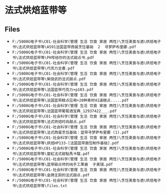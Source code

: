 # 法式烘焙蓝带等

## Files

- `F:/5000G电子书\C01-社会科学(管理 生活 饮食 家居 两性)\烹饪美食与酒\烘焙电子书\法式烘焙蓝带等\A591法国蓝带西餐烹饪基础  2  寻梦萨布里娜.pdf`
- `F:/5000G电子书\C01-社会科学(管理 生活 饮食 家居 两性)\烹饪美食与酒\烘焙电子书\法式烘焙蓝带等\PH写给你的法式甜点书.pdf`
- `F:/5000G电子书\C01-社会科学(管理 生活 饮食 家居 两性)\烹饪美食与酒\烘焙电子书\法式烘焙蓝带等\巧克力全書.pdf`
- `F:/5000G电子书\C01-社会科学(管理 生活 饮食 家居 两性)\烹饪美食与酒\烘焙电子书\法式烘焙蓝带等\柴田武的法式甜点.pdf`
- `F:/5000G电子书\C01-社会科学(管理 生活 饮食 家居 两性)\烹饪美食与酒\烘焙电子书\法式烘焙蓝带等\法国蓝带巧克力+p103.pdf`
- `F:/5000G电子书\C01-社会科学(管理 生活 饮食 家居 两性)\烹饪美食与酒\烘焙电子书\法式烘焙蓝带等\法国蓝带糕点应用+20种素材41道糕点.....pdf`
- `F:/5000G电子书\C01-社会科学(管理 生活 饮食 家居 两性)\烹饪美食与酒\烘焙电子书\法式烘焙蓝带等\法国蓝带葡萄酒宝典_12937422___.pdf`
- `F:/5000G电子书\C01-社会科学(管理 生活 饮食 家居 两性)\烹饪美食与酒\烘焙电子书\法式烘焙蓝带等\法式烘焙时尚甜点.pdf`
- `F:/5000G电子书\C01-社会科学(管理 生活 饮食 家居 两性)\烹饪美食与酒\烘焙电子书\法式烘焙蓝带等\法式西餐烹饪基础：蓝带寻梦萨布里娜 (1).pdf`
- `F:/5000G电子书\C01-社会科学(管理 生活 饮食 家居 两性)\烹饪美食与酒\烘焙电子书\法式烘焙蓝带等\烘焙HP133-[法国蓝带面包制作基础].pdf`
- `F:/5000G电子书\C01-社会科学(管理 生活 饮食 家居 两性)\烹饪美食与酒\烘焙电子书\法式烘焙蓝带等\當紅法式甜點馬卡龍.pdf`
- `F:/5000G电子书\C01-社会科学(管理 生活 饮食 家居 两性)\烹饪美食与酒\烘焙电子书\法式烘焙蓝带等\蓝带甜点师的纯手工果酱  于美瑞.pdf`
- `F:/5000G电子书\C01-社会科学(管理 生活 饮食 家居 两性)\烹饪美食与酒\烘焙电子书\法式烘焙蓝带等\金牌主厨的法式甜点.pdf`
- `F:/5000G电子书\C01-社会科学(管理 生活 饮食 家居 两性)\烹饪美食与酒\烘焙电子书\法式烘焙蓝带等\files.txt`
